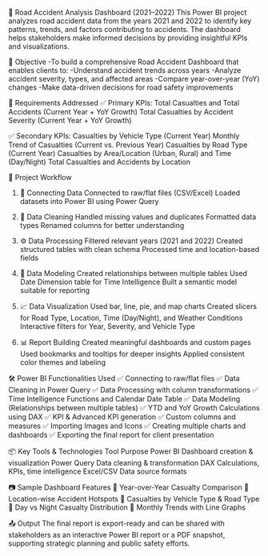 
🚧 Road Accident Analysis Dashboard (2021–2022)
This Power BI project analyzes road accident data from the years 2021 and 2022 to identify key patterns, trends, and factors contributing to accidents. The dashboard helps stakeholders make informed decisions by providing insightful KPIs and visualizations.

📌 Objective
-To build a comprehensive Road Accident Dashboard that enables clients to:
-Understand accident trends across years
-Analyze accident severity, types, and affected areas
-Compare year-over-year (YoY) changes
-Make data-driven decisions for road safety improvements

🧾 Requirements Addressed
✅ Primary KPIs:
Total Casualties and Total Accidents (Current Year + YoY Growth)
Total Casualties by Accident Severity (Current Year + YoY Growth)

✅ Secondary KPIs:
Casualties by Vehicle Type (Current Year)
Monthly Trend of Casualties (Current vs. Previous Year)
Casualties by Road Type (Current Year)
Casualties by Area/Location (Urban, Rural) and Time (Day/Night)
Total Casualties and Accidents by Location

📂 Project Workflow
1. 🔗 Connecting Data
Connected to raw/flat files (CSV/Excel)
Loaded datasets into Power BI using Power Query

2. 🧹 Data Cleaning
Handled missing values and duplicates
Formatted data types
Renamed columns for better understanding

3. ⚙️ Data Processing
Filtered relevant years (2021 and 2022)
Created structured tables with clean schema
Processed time and location-based fields

4. 🧠 Data Modeling
Created relationships between multiple tables
Used Date Dimension table for Time Intelligence
Built a semantic model suitable for reporting

5. 📈 Data Visualization
Used bar, line, pie, and map charts
Created slicers for Road Type, Location, Time (Day/Night), and Weather Conditions
Interactive filters for Year, Severity, and Vehicle Type

6. 📊 Report Building
Created meaningful dashboards and custom pages
Used bookmarks and tooltips for deeper insights
Applied consistent color themes and labeling

🛠 Power BI Functionalities Used
✅ Connecting to raw/flat files
✅ Data Cleaning in Power Query
✅ Data Processing with column transformations
✅ Time Intelligence Functions and Calendar Date Table
✅ Data Modeling (Relationships between multiple tables)
✅ YTD and YoY Growth Calculations using DAX
✅ KPI & Advanced KPI generation
✅ Custom columns and measures
✅ Importing Images and Icons
✅ Creating multiple charts and dashboards
✅ Exporting the final report for client presentation

📦 Key Tools & Technologies
Tool	                       Purpose
Power BI	        Dashboard creation & visualization
Power Query	      Data cleaning & transformation
DAX	              Calculations, KPIs, time intelligence
Excel/CSV	        Data source formats

📷 Sample Dashboard Features
📌 Year-over-Year Casualty Comparison
📍 Location-wise Accident Hotspots
🚗 Casualties by Vehicle Type & Road Type
🌙 Day vs Night Casualty Distribution
📅 Monthly Trends with Line Graphs

📤 Output
The final report is export-ready and can be shared with stakeholders as an interactive Power BI report or a PDF snapshot, supporting strategic planning and public safety efforts.

